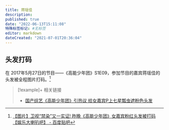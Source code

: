 ```yaml
---
title: 蒋瑶佳
description:
published: true
date: "2022-06-13T15:11:08"
特殊标签标记: #无标签
editor: markdown
dateCreated: "2021-07-01T20:36:04"
---
```


## 头发打码

在 2017年5月27日的节目——《高能少年团》S1E09，参加节目的嘉宾蒋瑶佳的头发被全程图片打码。[^5137193011]

[^5137193011]: [【图片】卫视“禁染”又一实证! 昨晚《高能少年团》女嘉宾粉红头发被打码【娱乐大喇叭吧】 - 百度贴吧](https://web.archive.org/web/20210701102651/https://tieba.baidu.com/p/5137193011)

> [!example]+ 相关链接
> + [国产综艺《高能少年团》引热议 给女嘉宾P上七星瓢虫遮粉色头发](https://archive.is/Q27DX "https://www.guancha.cn/Celebrity/2017_05_29_410676.shtml")
